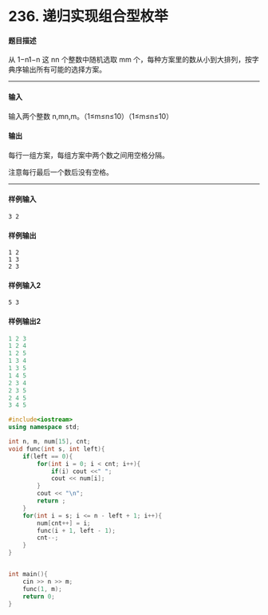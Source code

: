 # 236. 递归实现组合型枚举

#### 题目描述

 从 1−n1−n 这 nn 个整数中随机选取 mm 个，每种方案里的数从小到大排列，按字典序输出所有可能的选择方案。

------

#### 输入

 输入两个整数 n,mn,m。（1≤m≤n≤10）（1≤m≤n≤10）

#### 输出

 每行一组方案，每组方案中两个数之间用空格分隔。

 注意每行最后一个数后没有空格。

------

#### 样例输入

```
3 2
```

#### 样例输出

```
1 2
1 3
2 3
```

#### 样例输入2

```
5 3
```

#### 样例输出2

```c++
1 2 3
1 2 4
1 2 5
1 3 4
1 3 5
1 4 5
2 3 4
2 3 5
2 4 5
3 4 5
```

```c++
#include<iostream>
using namespace std;

int n, m, num[15], cnt;
void func(int s, int left){
    if(left == 0){
        for(int i = 0; i < cnt; i++){
            if(i) cout <<" ";
            cout << num[i];
        }
        cout << "\n";
        return ;
    }
    for(int i = s; i <= n - left + 1; i++){
        num[cnt++] = i;
        func(i + 1, left - 1);
        cnt--;
    }
}


int main(){
    cin >> n >> m;
    func(1, m);
    return 0;
}
```

